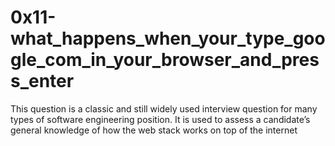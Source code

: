 # 0x11-what_happens_when_your_type_google_com_in_your_browser_and_press_enter

This question is a classic and still widely used interview question for many types of software engineering position. It is used to assess a candidate’s general knowledge of how the web stack works on top of the internet